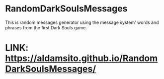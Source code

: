 # RandomDarkSoulsMessages
This is random messages generator using the message system' words and phrases from the first Dark Souls game.

# LINK: https://aldamsito.github.io/RandomDarkSoulsMessages/
